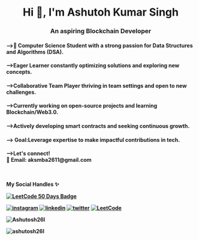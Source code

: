 <h1 align="center">Hi 👋, I'm Ashutoh Kumar Singh </h1>
<h3 align="center">An aspiring Blockchain Developer</h3>


<h4>-->🚀 Computer Science Student with a strong passion for Data Structures and Algorithms (DSA).</h4>
<h4>-->Eager Learner constantly optimizing solutions and exploring new concepts.</h4>
<h4>-->Collaborative Team Player thriving in team settings and open to new challenges.</h4>
<h4>-->Currently working on open-source projects and learning Blockchain/Web3.0.</h4>
<h4>-->Actively developing smart contracts and seeking continuous growth.</h4>
<h4>--> Goal:Leverage expertise to make impactful contributions in tech.</h4>
<h4>-->Let's connect!<br>
    📧 Email: aksmba2611@gmail.com<br>
<br>
<br>

<b>My Social Handles ✨</b><br>


[![LeetCode 50 Days Badge](https://www.google.com/url?sa=i&url=https%3A%2F%2Fwww.linkedin.com%2Fposts%2Frajveerdev_leetcode-codingjourney-programming-activity-7216460892333301760-RxDB&psig=AOvVaw0nDortDqY3VyCyu4DNoufK&ust=1744615673716000&source=images&cd=vfe&opi=89978449&ved=0CBMQjRxqFwoTCJi4nYK-1IwDFQAAAAAdAAAAABAE)](https://leetcode.com/Ashutosh26l)


[![instagram](https://img.shields.io/badge/Instagram-E4405F?style=for-the-badge&logo=instagram&logoColor=white)](https://instagram.com/ashutosh26l)
[![linkedin](https://img.shields.io/badge/LinkedIn-0077B5?style=for-the-badge&logo=linkedin&logoColor=white)](https://www.linkedin.com/in/ashutosh-kumar-singh-linkedaccount/)
[![twitter](https://img.shields.io/badge/Twitter-1DA1F2?style=for-the-badge&logo=twitter&logoColor=white)](https://x.com/Ashutosh26l)
[![LeetCode](https://img.shields.io/badge/LeetCode-FFA116?style=for-the-badge&logo=leetcode&logoColor=white)](https://leetcode.com/Ashutosh26l)


<p><img align="center" src="https://github-readme-stats.vercel.app/api/top-langs?username=Ashutosh26l&show_icons=true&locale=en&layout=compact" & theme="Dark" alt="Ashutosh26l" /></p>
<p><img align="center" src="https://github-readme-streak-stats.herokuapp.com/?user=Ashutosh26l&theme="dark" alt="ashutosh26l" /></p>








